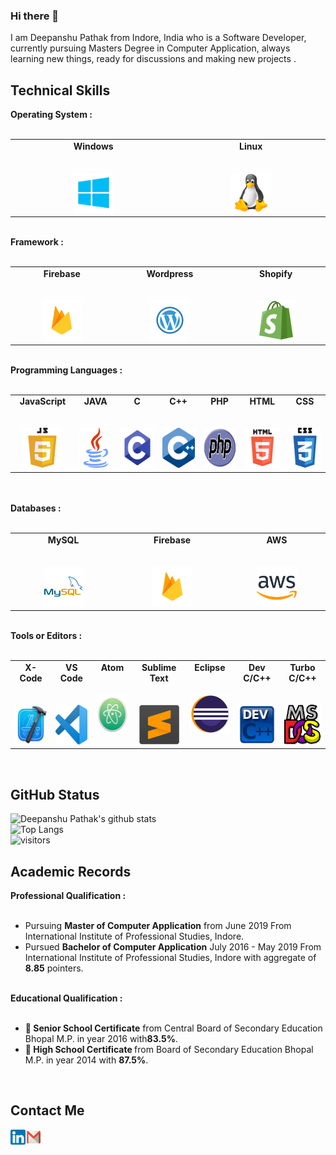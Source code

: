 

### Hi there 👋

I am Deepanshu Pathak from Indore, India who is a Software Developer, currently pursuing Masters Degree in Computer Application, always learning new things, ready for discussions and making new projects .



## Technical Skills

<span><strong>Operating System :</strong></span><br><br>
<table>
  <tbody>
    <tr valign="top">
      <td width="10%" align="center">
        <span><strong>Windows</strong></span><br><br><br>
        <img height="64px" width="64px" src="https://github.com/Deepanshup/Deepanshup/blob/main/windows.png?raw=true">
      </td>
      <td width="10%" align="center">
        <span><strong>Linux</strong></span><br><br><br>
        <img height="64px" width="64px" src="https://github.com/Deepanshup/Deepanshup/blob/main/linux.png?raw=true">
      </td>
  </tbody>
</table>
<br>
<span><strong>Framework :</strong></span><br><br>
<table>
  <tbody>
    <tr valign="top">
      <td width="10%" align="center">
        <span><strong>Firebase</strong></span><br><br><br>
        <img height="64px"  width="64px" src="https://github.com/Deepanshup/Deepanshup/blob/main/firebase.webp?raw=true">
      </td>
      <td width="10%" align="center">
        <span><strong>Wordpress</strong></span><br><br><br>
        <img height="64px"  width="64px" src="https://github.com/Deepanshup/Deepanshup/blob/main/wordpress.webp?raw=true">
      </td>
      <td width="10%" align="center">
        <span><strong>Shopify</strong></span><br><br><br>
        <img height="64px"  width="64px" src="https://github.com/Deepanshup/Deepanshup/blob/main/shopify.webp?raw=true">
      </td>
  </tbody>
</table>
 
<br>
<span><strong>Programming Languages :</strong></span><br><br>
<table>
  <tbody>
    <tr valign="top">
      <td width="10%" align="center">
        <span><strong>JavaScript</strong></span><br><br><br>
        <img height="64px"  width="64px" src="https://github.com/Deepanshup/Deepanshup/blob/main/javascript.png?raw=true">
      </td>
      <td width="10%" align="center">
        <span><strong>JAVA</strong></span><br><br><br>
        <img height="64px"  width="64px" src="https://github.com/Deepanshup/Deepanshup/blob/main/java.png?raw=true">
      </td>
      <td width="10%" align="center">
        <span><strong>C</strong></span><br><br><br>
        <img height="64px"  width="64px" src="https://github.com/Deepanshup/Deepanshup/blob/main/c.webp?raw=true">
      </td>
      <td width="10%" align="center">
        <span><strong>C++</strong></span><br><br><br>
        <img height="64px"  width="64px" src="https://github.com/Deepanshup/Deepanshup/blob/main/cpp.png?raw=true">
      </td>
      <td width="10%" align="center">
        <span><strong>PHP</strong></span><br><br><br>
        <img height="64px"  width="64px" src="https://github.com/Deepanshup/Deepanshup/blob/main/php.svg?raw=true">
      </td>
      <td width="10%" align="center">
        <span><strong>HTML</strong></span><br><br><br>
        <img height="64px"  width="64px" src="https://github.com/Deepanshup/Deepanshup/blob/main/html.png?raw=true">
      </td>
      <td width="10%" align="center">
        <span><strong>CSS</strong></span><br><br><br>
        <img height="64px"  width="64px" src="https://github.com/Deepanshup/Deepanshup/blob/main/css.webp?raw=true">
      </td>
  </tbody>
</table>
 
<br>
<br>
<span><strong>Databases :</strong></span><br><br>
<table>
  <tbody>
    <tr valign="top">
      <td width="10%" align="center">
        <span><strong>MySQL</strong></span><br><br><br>
        <img height="64px"  width="64px" src="https://github.com/Deepanshup/Deepanshup/blob/main/mysql.webp?raw=true">
      </td>
      <td width="10%" align="center">
        <span><strong>Firebase</strong></span><br><br><br>
        <img height="64px"  width="64px" src="https://github.com/Deepanshup/Deepanshup/blob/main/firebase.webp?raw=true">
      </td>
      <td width="10%" align="center">
        <span><strong>AWS</strong></span><br><br><br>
        <img height="64px"  width="64px" src="https://github.com/Deepanshup/Deepanshup/blob/main/aws.png?raw=true">
      </td>
  </tbody>
</table>
<br>
<span><strong>Tools or Editors :</strong></span><br><br>
<table>
  <tbody>
    <tr valign="top">
      <td width="10%" align="center">
        <span><strong>X-Code</strong></span><br><br><br>
        <img height="64px"  width="64px" src="https://github.com/Deepanshup/Deepanshup/blob/main/x-code.png?raw=true">
      </td>
      <td width="10%" align="center">
        <span><strong>VS Code</strong></span><br><br><br>
        <img height="64px"  width="64px" src="https://github.com/Deepanshup/Deepanshup/blob/main/vs-code.png?raw=true">
      </td>
      <td width="10%" align="center">
        <span><strong>Atom</strong></span><br><br><br>
        <img height="64px"  width="64px" src="https://github.com/Deepanshup/Deepanshup/blob/main/atom.png?raw=true">
      </td>
      <td width="10%" align="center">
        <span><strong>Sublime Text</strong></span><br><br><br>
        <img height="64px"  width="64px" src="https://github.com/Deepanshup/Deepanshup/blob/main/sublime-text.png?raw=true">
      </td>
      <td width="10%" align="center">
        <span><strong>Eclipse</strong></span><br><br><br>
        <img height="64px"  width="64px" src="https://github.com/Deepanshup/Deepanshup/blob/main/eclipse.png?raw=true">
      </td>
      <td width="10%" align="center">
        <span><strong>Dev C/C++</strong></span><br><br><br>
        <img height="64px"  width="64px" src="https://github.com/Deepanshup/Deepanshup/blob/main/dev-c-cpp.png?raw=true">
      </td>
      <td width="10%" align="center">
        <span><strong>Turbo C/C++</strong></span><br><br><br>
        <img height="64px"  width="64px" src="https://github.com/Deepanshup/Deepanshup/blob/main/turbo-c-cpp.png?raw=true">
      </td>
  </tbody>
</table>
<br>


## GitHub Status

![Deepanshu Pathak's github stats](https://github-readme-stats.vercel.app/api?username=Deepanshup&show_icons=true&theme=radical)
<br>
![Top Langs](https://github-readme-stats.vercel.app/api/top-langs/?username=Deepanshup&show_icons=true&theme=radical)
<br>
![visitors](https://visitor-badge.glitch.me/badge?page_id=Deepanshup.Deepanshup)
<br>


## Academic Records

<span><strong>Professional Qualification :</strong></span><br><br>
<ul>
  <li>Pursuing <strong>Master of Computer Application</strong> from June 2019 From International Institute of Professional Studies, Indore.</li>
  <li>Pursued <strong>Bachelor of Computer Application</strong> July 2016 - May 2019 From International Institute of Professional Studies, Indore with aggregate of <strong>8.85</strong> pointers.</li>
</ul>
<br>
<span><strong>Educational Qualification :</strong></span><br><br>
<ul>
  <li><strong>	Senior School Certificate</strong> from Central Board of Secondary Education Bhopal M.P. in year 2016 with<strong>83.5%</strong>.</li>
  <li><strong>	High School Certificate </strong> from Board of Secondary Education Bhopal M.P. in year 2014 with <strong>87.5%</strong>.</li>
</ul>
<br>



## Contact Me

<a href="https://www.linkedin.com/in/deepanshu-pathak-ba8a10139/" target="_blank">
  <img align="left" height="24px" width="24px" src="https://github.com/Deepanshup/Deepanshup/blob/main/linkedin.png?raw=true" />
</a>

<a href="mailto:gauravspatidar@gmail.com" target="_blank">
  <img align="left" height="24px" width="26px" src="https://github.com/Deepanshup/Deepanshup/blob/main/email.png?raw=true" />
</a>
